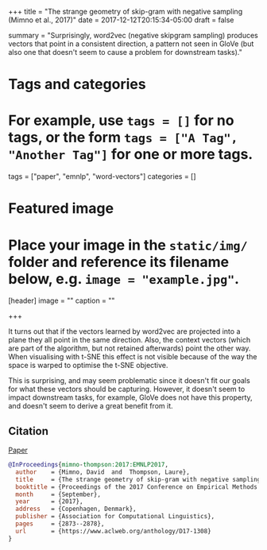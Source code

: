 +++
title = "The strange geometry of skip-gram with negative sampling (Mimno et al., 2017)"
date = 2017-12-12T20:15:34-05:00
draft = false

summary = "Surprisingly, word2vec (negative skipgram sampling) produces vectors that point in a consistent direction, a pattern not seen in GloVe (but also one that doesn't seem to cause a problem for downstream tasks)."

# Tags and categories
# For example, use `tags = []` for no tags, or the form `tags = ["A Tag", "Another Tag"]` for one or more tags.
tags = ["paper", "emnlp", "word-vectors"]
categories = []

# Featured image
# Place your image in the `static/img/` folder and reference its filename below, e.g. `image = "example.jpg"`.
[header]
image = ""
caption = ""

+++

It turns out that if the vectors learned by word2vec are projected into a plane they all point in the same direction.
Also, the context vectors (which are part of the algorithm, but not retained afterwards) point the other way.
When visualising with t-SNE this effect is not visible because of the way the space is warped to optimise the t-SNE objective.

This is surprising, and may seem problematic since it doesn't fit our goals for what these vectors should be capturing.
However, it doesn't seem to impact downstream tasks, for example, GloVe does not have this property, and doesn't seem to derive a great benefit from it.

## Citation

[Paper](https://www.aclweb.org/anthology/D17-1308)

```bibtex
@InProceedings{mimno-thompson:2017:EMNLP2017,
  author    = {Mimno, David  and  Thompson, Laure},
  title     = {The strange geometry of skip-gram with negative sampling},
  booktitle = {Proceedings of the 2017 Conference on Empirical Methods in Natural Language Processing},
  month     = {September},
  year      = {2017},
  address   = {Copenhagen, Denmark},
  publisher = {Association for Computational Linguistics},
  pages     = {2873--2878},
  url       = {https://www.aclweb.org/anthology/D17-1308}
}
```
